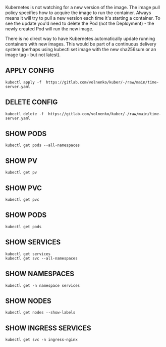 Kubernetes is not watching for a new version of the image. The image pull policy specifies how to acquire the image to run the container. Always means it will try to pull a new version each time it's starting a container. To see the update you'd need to delete the Pod (not the Deployment) - the newly created Pod will run the new image.

There is no direct way to have Kubernetes automatically update running containers with new images. This would be part of a continuous delivery system (perhaps using kubectl set image with the new sha256sum or an image tag - but not latest).

## APPLY CONFIG

```
kubectl apply -f  https://gitlab.com/volnenko/kuber/-/raw/main/time-server.yaml
```

## DELETE CONFIG
```
kubectl delete -f  https://gitlab.com/volnenko/kuber/-/raw/main/time-server.yaml
```

## SHOW PODS
```
kubectl get pods --all-namespaces
```

## SHOW PV

```
kubectl get pv
```

## SHOW PVC

```
kubectl get pvc
```

## SHOW PODS

```
kubectl get pods
```

## SHOW SERVICES
```
kubectl get services
kubectl get svc --all-namespaces
```

## SHOW NAMESPACES
```
kubectl get -n namespace services
```

## SHOW NODES

```
kubectl get nodes --show-labels
```

## SHOW INGRESS SERVICES

```
kubectl get svc -n ingress-nginx
```
